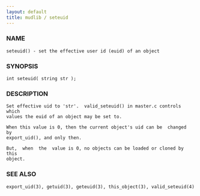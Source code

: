 ```yaml
---
layout: default
title: mudlib / seteuid
---
```


### NAME

    seteuid() - set the effective user id (euid) of an object

### SYNOPSIS

    int seteuid( string str );

### DESCRIPTION

    Set effective uid to 'str'.  valid_seteuid() in master.c controls which
    values the euid of an object may be set to.

    When this value is 0, then the current object's uid can be  changed  by
    export_uid(), and only then.

    But,  when  the  value is 0, no objects can be loaded or cloned by this
    object.

### SEE ALSO

    export_uid(3), getuid(3), geteuid(3), this_object(3), valid_seteuid(4)
